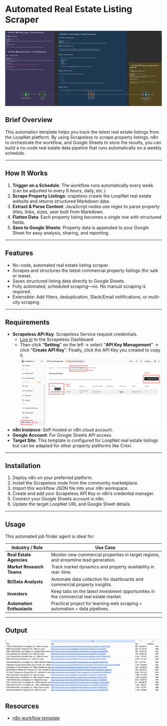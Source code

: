 # Automated Real Estate Listing Scraper

![Automated Real Estate Listing Scraper](./automated-real-estate-listing-scraper.png)

## Brief Overview

This automation template helps you track the latest real estate listings from the LoopNet platform. By using Scrapeless to scrape property listings, n8n to orchestrate the workflow, and Google Sheets to store the results, you can build a no-code real estate data pipeline that runs automatically on a weekly schedule.

---

## How It Works

1. **Trigger on a Schedule**: The workflow runs automatically every week (can be adjusted to every 6 hours, daily, etc.).
2. **Scrape Property Listings**: crapeless crawls the LoopNet real estate website and returns structured Markdown data.
3. **Extract & Parse Content**: JavaScript nodes use regex to parse property titles, links, sizes, year built from Markdown.
4. **Flatten Data**: Each property listing becomes a single row with structured fields.
5. **Save to Google Sheets**: Property data is appended to your Google Sheet for easy analysis, sharing, and reporting.

---

## Features

- No-code, automated real estate listing scraper.
- Scrapes and structures the latest commercial property listings (for sale or lease).
- Saves structured listing data directly to Google Sheets.
- Fully automated, scheduled scraping—no. No manual scraping is required.
- Extensible: Add filters, deduplication, Slack/Email notifications, or multi-city scraping.

---

## Requirements

- **Scrapeless API Key**: Scrapeless Service request credentials.
  - [Log in](https://app.scrapeless.com/passport/login?utm_source=github&utm_medium=n8n-integration&utm_campaign=job-finder-agent) to the Scrapeless Dashboard
  - Then click "**Setting**" on the left -> select "**API Key Management**" -> click "**Create API Key**". Finally, click the API Key you created to copy it. ![Scrapeless API Key](../../get-scrapeless-api-key.png)
- **n8n Instance**: Self-hosted or n8n.cloud account.
- **Google Account**: For Google Sheets API access.
- **Target Site**: This template is configured for LoopNet real estate listings but can be adapted for other property platforms like Crexi.

---

## Installation

1. Deploy n8n on your preferred platform.
2. Install the Scrapeless node from the community marketplace.
3. Import this workflow JSON file into your n8n workspace.
4. Create and add your Scrapeless API Key in n8n’s credential manager.
5. Connect your Google Sheets account in n8n.
6. Update the target LoopNet URL and Google Sheet details.

---

## Usage

This automated job finder agent is ideal for:

| **Industry / Role**        | **Use Case**                                                                           |
| -------------------------- | -------------------------------------------------------------------------------------- |
| **Real Estate Agencies**   | Monitor new commercial properties in target regions, and streamline lead generation.   |
| **Market Research Teams**  | Track market dynamics and property availability in real-time.                          |
| **BI/Data Analysts**       | Automate data collection for dashboards and commercial property insights.              |
| **Investors**              | Keep tabs on the latest investment opportunities in the commercial real estate market. |
| **Automation Enthusiasts** | Practical project for learning web scraping + automation + data pipelines.             |

---

## Output

![Output](./google-sheet-outputs.png)

## Resources

- [n8n workflow template](./workflow-template.json)
